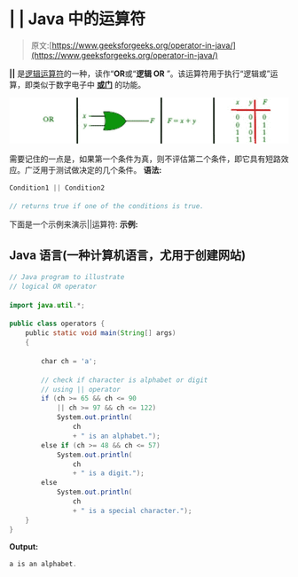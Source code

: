# | | Java 中的运算符

> 原文:[https://www.geeksforgeeks.org/operator-in-java/](https://www.geeksforgeeks.org/operator-in-java/)

**||** 是[逻辑运算符](https://www.geeksforgeeks.org/operators-in-java/)的一种，读作“**OR**或“**逻辑 OR** ”。该运算符用于执行“逻辑或”运算，即类似于数字电子中 [**或门**](https://www.geeksforgeeks.org/digital-logic-logic-gates/) 的功能。

[![](img/d0ed87611e73b003594eb0de47bef868.png)](https://media.geeksforgeeks.org/wp-content/uploads/20190930142755/OR-gate.jpg)

需要记住的一点是，如果第一个条件为真，则不评估第二个条件，即它具有短路效应。广泛用于测试做决定的几个条件。
**语法:**

```java
Condition1 || Condition2

// returns true if one of the conditions is true.

```

下面是一个示例来演示||运算符:
**示例:**

## Java 语言(一种计算机语言，尤用于创建网站)

```java
// Java program to illustrate
// logical OR operator

import java.util.*;

public class operators {
    public static void main(String[] args)
    {

        char ch = 'a';

        // check if character is alphabet or digit
        // using || operator
        if (ch >= 65 && ch <= 90
            || ch >= 97 && ch <= 122)
            System.out.println(
                ch
                + " is an alphabet.");
        else if (ch >= 48 && ch <= 57)
            System.out.println(
                ch
                + " is a digit.");
        else
            System.out.println(
                ch
                + " is a special character.");
    }
}
```

**Output:** 

```java
a is an alphabet.

```